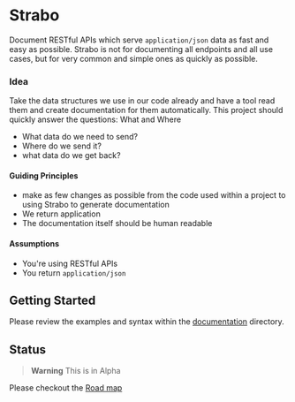 # Strabo
Document RESTful APIs which serve `application/json` data as fast and easy as possible. 
Strabo is not for documenting all endpoints and all use cases, but for very common and simple ones as quickly as possible.

### Idea
Take the data structures we use in our code already and have a tool read them and create documentation for them automatically. 
This project should quickly answer the questions: What and Where

   - What data do we need to send?
   - Where do we send it?
   - what data do we get back?

#### Guiding Principles
 - make as few changes as possible from the code used within a project to using Strabo to generate documentation
 - We return application
 - The documentation itself should be human readable

#### Assumptions
 - You're using RESTful APIs
 - You return `application/json`

## Getting Started
Please review the examples and syntax within the [documentation](./docs) directory.

## Status
> **Warning**
> This is in Alpha

Please checkout the [Road map](./ROADMAP.md)
